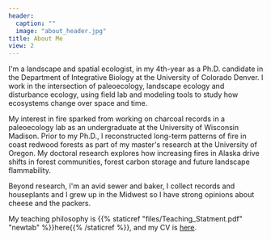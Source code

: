 ```yaml
---
header:
  caption: ""
  image: "about_header.jpg"
title: About Me
view: 2
---
```


I'm a landscape and spatial ecologist, in my 4th-year as a Ph.D. candidate in the Department of Integrative Biology at the University of Colorado Denver. I work in the intersection of paleoecology, landscape ecology and disturbance ecology, using field lab and modeling tools to study how ecosystems change over space and time.

My interest in fire sparked from working on charcoal records in a paleoecology lab as an undergraduate at the University of Wisconsin Madison. Prior to my Ph.D., I reconstructed long-term patterns of fire in coast redwood forests as part of my master's research at the University of Oregon. My doctoral research explores how increasing fires in Alaska drive shifts in forest communities, forest carbon storage and future landscape flammability. 

Beyond research, I'm an avid sewer and baker, I collect records and houseplants and I grew up in the Midwest so I have strong opinions about cheese and the packers. 

My teaching philosophy is {{% staticref "files/Teaching_Statment.pdf" "newtab" %}}here{{% /staticref %}}, and my CV is [here](https://krhayes.com/files/cv.pdf). 


